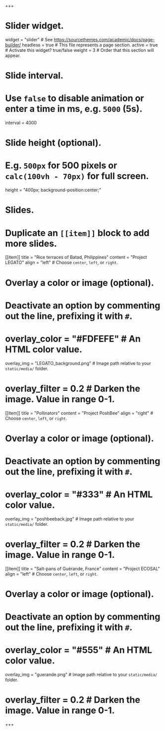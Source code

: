 +++
# Slider widget.
widget = "slider"  # See https://sourcethemes.com/academic/docs/page-builder/
headless = true  # This file represents a page section.
active = true  # Activate this widget? true/false
weight = 3  # Order that this section will appear.

# Slide interval.
# Use `false` to disable animation or enter a time in ms, e.g. `5000` (5s).
interval = 4000

# Slide height (optional).
# E.g. `500px` for 500 pixels or `calc(100vh - 70px)` for full screen.
height = "400px; background-position:center;"

# Slides.
# Duplicate an `[[item]]` block to add more slides.
   [[item]]
  title = "Rice terraces of Batad, Philippines"
  content = "Project LEGATO"
  align = "left"  # Choose `center`, `left`, or `right`.

  # Overlay a color or image (optional).
  #   Deactivate an option by commenting out the line, prefixing it with `#`.
  # overlay_color = "#FDFEFE"  # An HTML color value.
  overlay_img = "LEGATO_background.png"  # Image path relative to your `static/media/` folder.
  # overlay_filter = 0.2  # Darken the image. Value in range 0-1.
  
  [[item]]
  title = "Pollinators"
  content = "Project PoshBee"
  align = "right"  # Choose `center`, `left`, or `right`.

  # Overlay a color or image (optional).
  #   Deactivate an option by commenting out the line, prefixing it with `#`.
  # overlay_color = "#333"  # An HTML color value.
  overlay_img = "poshbeeback.jpg"  # Image path relative to your `static/media/` folder.
  # overlay_filter = 0.2  # Darken the image. Value in range 0-1.

  [[item]]
  title = "Salt-pans of Guérande, France"
  content = "Project ECOSAL"
  align = "left"  # Choose `center`, `left`, or `right`.

  # Overlay a color or image (optional).
  #   Deactivate an option by commenting out the line, prefixing it with `#`.
  # overlay_color = "#555"  # An HTML color value.
  overlay_img = "guerande.png"  # Image path relative to your `static/media/` folder.
  # overlay_filter = 0.2  # Darken the image. Value in range 0-1.
+++
